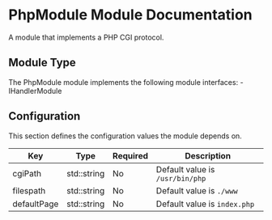 # PhpModule Module Documentation

A module that implements a PHP CGI protocol.

## Module Type

The PhpModule module implements the following module interfaces:
    - IHandlerModule

## Configuration

This section defines the configuration values the module depends on.

| Key | Type | Required | Description |
|-----|------|----------|-------------|
| cgiPath | std::string | No | Default value is `/usr/bin/php`|
|filespath |std::string | No | Default value is `./www`|
| defaultPage | std::string | No | Default value is `index.php`

<!-- ## Additional Comments -->

<!-- Any information the user should be aware of -->